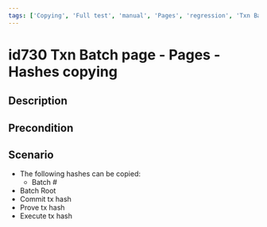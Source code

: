 ```yaml
---
tags: ['Copying', 'Full test', 'manual', 'Pages', 'regression', 'Txn Batch', 'ZKF-3254', 'Active']
---
```


# id730 Txn Batch page - Pages - Hashes copying

## Description


## Precondition


## Scenario
- The following hashes can be copied:
    - Batch #
- Batch Root
- Commit tx hash
- Prove tx hash
- Execute tx hash
